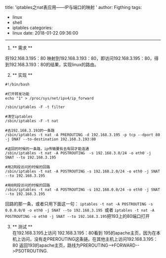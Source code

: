 title: 'iptables之nat表应用——IP与端口的映射 '
author: Figthing
tags:
  - linux
  - shell
  - iptables
categories:
  - linux
date: 2018-01-22 09:36:00
---
1. ** 需求 **

 将192.168.3.195：80 映射到192.168.3.193：80，即访问192.168.3.195：80，得到192.168.3.193：80的结果，实现linux的路由。

2. ** 实现 **

 ```shell
 #!/bin/bash
 
 #打开转发功能
 echo "1" > /proc/sys/net/ipv4/ip_forward
          
 /sbin/iptables -F -t filter

 #清空iptables
 /sbin/iptables -F -t nat
     
 #去192.168.3.193的一条路
 /sbin/iptables -t nat -A PREROUTING -d 192.168.3.195 -p tcp --dport 80 -j DNAT --to-destination 192.168.3.193:80    

 #返回的时候的一条路，ip传输要有去有回才能连通 
 /sbin/iptables -t nat -A POSTROUTING  -s 192.168.3.0/24 -o eth0 -j SNAT --to 192.168.3.195  

 #用2网段访问的时候的回路
 /sbin/iptables -t nat -A POSTROUTING -s 192.168.2.0/24 -o eth0 -j SNAT --to 192.168.3.195  
 
 #用0网段访问的时候的回路
 /sbin/iptables -t nat -A POSTROUTING -s 192.168.0.0/24 -o eth0 -j SNAT --to 192.168.3.195  
 ```

 回路的那一条，或者只用下面这一句：
 `iptables -t nat -A POSTROUTING -s 0.0.0.0/0 -o eth0 -j SNAT --to 192.168.3.195 `或者
 `iptables -t nat -A POSTROUTING -o eth0 -j SNAT --to 192.168.3.195`把193上的80端口打开
 
3. ** 测试 **  
 在192.168.3.195上访问 192.168.3.195：80看到 195的apache主页，因为在本机上访问，没有走PREROUTING这条链。在其他主机上访问192.168.3.195：80 返回193的apache主页，路线为PREROUTING-->FORWARD-->PSOTROUTING.
